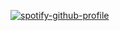 [![spotify-github-profile](https://spotify-github-profile.kittinanx.com/api/view?uid=eliasfrawley&cover_image=true&theme=compact&show_offline=false&background_color=121212&interchange=false)](https://github.com/kittinan/spotify-github-profile)
